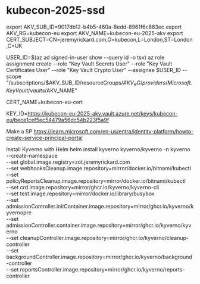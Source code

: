 # kubecon-2025-ssd



export AKV_SUB_ID=9017db12-b4b5-460a-8edd-8961f6c863ec
export AKV_RG=kubecon-eu
export AKV_NAME=kubecon-eu-2025-akv
export CERT_SUBJECT=CN=jeremyrickard.com,O=kubecon,L=London,ST=London,C=UK

USER_ID=$(az ad signed-in-user show --query id -o tsv)
az role assignment create --role "Key Vault Secrets User" --role "Key Vault Certificates User" --role "Key Vault Crypto User" --assignee $USER_ID --scope "/subscriptions/$AKV_SUB_ID/resourceGroups/$AKV_RG/providers/Microsoft.KeyVault/vaults/$AKV_NAME"

CERT_NAME=kubecon-eu-cert

KEY_ID=https://kubecon-eu-2025-akv.vault.azure.net/keys/kubecon-eu/bece1cef5ec54479a56dc54b223f5a9f


Make a SP
https://learn.microsoft.com/en-us/entra/identity-platform/howto-create-service-principal-portal


Install Kyverno with Helm
helm install kyverno kyverno/kyverno -n kyverno --create-namespace \
  --set global.image.registry=zot.jeremyrickard.com \
  --set webhooksCleanup.image.repository=mirror/docker.io/bitnami/kubectl  \
  --set policyReportsCleanup.image.repository=mirror/docker.io/bitnami/kubectl \
  --set crd.image.repository=mirror/ghcr.io/kyverno/kyverno-cli \
  --set test.image.repository=mirror/docker.io/library/busybox \
  --set admissionController.initContainer.image.repository=mirror/ghcr.io/kyverno/kyvernopre \
  --set admissionController.container.image.repository=mirror/ghcr.io/kyverno/kyverno \
  --set cleanupController.image.repository=mirror/ghcr.io/kyverno/cleanup-controller \
  --set backgroundController.image.repository=mirror/ghcr.io/kyverno/background-controller \
  --set reportsController.image.repository=mirror/ghcr.io/kyverno/reports-controller

